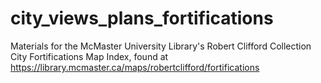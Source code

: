 # city_views_plans_fortifications
Materials for the McMaster University Library's Robert Clifford Collection City Fortifications Map Index, found at https://library.mcmaster.ca/maps/robertclifford/fortifications

